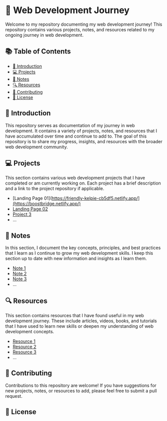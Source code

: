 # 🚀 Web Development Journey

Welcome to my repository documenting my web development journey! This repository contains various projects, notes, and resources related to my ongoing journey in web development.

## 📚 Table of Contents

- [👋 Introduction](#-introduction)
- [💻 Projects](#-projects)
- [📝 Notes](#-notes)
- [🔍 Resources](#-resources)
- [🤝 Contributing](#-contributing)
- [📄 License](#-license)

## 👋 Introduction

This repository serves as documentation of my journey in web development. It contains a variety of projects, notes, and resources that I have accumulated over time and continue to add to. The goal of this repository is to share my progress, insights, and resources with the broader web development community.

## 💻 Projects

This section contains various web development projects that I have completed or am currently working on. Each project has a brief description and a link to the project repository if applicable.

- [Landing Page 01](https://friendly-kelpie-cb5df5.netlify.app/](https://boostbridge.netlify.app/)
- [Landing Page 02](https://friendly-kelpie-cb5df5.netlify.app/)
- [Project 3](#)
- ...

## 📝 Notes

In this section, I document the key concepts, principles, and best practices that I learn as I continue to grow my web development skills. I keep this section up to date with new information and insights as I learn them.

- [Note 1](#)
- [Note 2](#)
- [Note 3](#)
- ...

## 🔍 Resources

This section contains resources that I have found useful in my web development journey. These include articles, videos, books, and tutorials that I have used to learn new skills or deepen my understanding of web development concepts.

- [Resource 1](#)
- [Resource 2](#)
- [Resource 3](#)
- ...

## 🤝 Contributing

Contributions to this repository are welcome! If you have suggestions for new projects, notes, or resources to add, please feel free to submit a pull request.

## 📄 License

